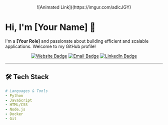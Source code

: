 <!-- Banner or Header Image (optional, upload a custom image to your GitHub or use an external image) -->
<p align="center">
  ![Animated Link]((https://imgur.com/adlcJGY)
</p>

# Hi, I'm [Your Name] 👋

I'm a **[Your Role]** and passionate about building efficient and scalable applications. Welcome to my GitHub profile!

<p align="center">
  <a href="https://yourwebsite.com"><img src="https://img.shields.io/badge/Website-3498db?style=for-the-badge&logo=google-chrome&logoColor=white" alt="Website Badge"></a>
  <a href="mailto:youremail@example.com"><img src="https://img.shields.io/badge/Email-D14836?style=for-the-badge&logo=gmail&logoColor=white" alt="Email Badge"></a>
  <a href="https://linkedin.com/in/yourusername"><img src="https://img.shields.io/badge/LinkedIn-0077B5?style=for-the-badge&logo=linkedin&logoColor=white" alt="LinkedIn Badge"></a>
</p>

---

## 🛠 Tech Stack

```yaml
# Languages & Tools
- Python
- JavaScript
- HTML/CSS
- Node.js
- Docker
- Git
